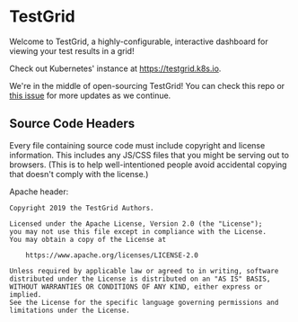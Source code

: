# TestGrid
Welcome to TestGrid, a highly-configurable, interactive dashboard for viewing
your test results in a grid!

Check out Kubernetes' instance at https://testgrid.k8s.io.

We're in the middle of open-sourcing TestGrid! You can check this repo or
[this issue](https://github.com/kubernetes/test-infra/issues/10409) for more
updates as we continue.

## Source Code Headers

Every file containing source code must include copyright and license
information. This includes any JS/CSS files that you might be serving out to
browsers. (This is to help well-intentioned people avoid accidental copying that
doesn't comply with the license.)

Apache header:

    Copyright 2019 the TestGrid Authors.

    Licensed under the Apache License, Version 2.0 (the "License");
    you may not use this file except in compliance with the License.
    You may obtain a copy of the License at

        https://www.apache.org/licenses/LICENSE-2.0

    Unless required by applicable law or agreed to in writing, software
    distributed under the License is distributed on an "AS IS" BASIS,
    WITHOUT WARRANTIES OR CONDITIONS OF ANY KIND, either express or implied.
    See the License for the specific language governing permissions and
    limitations under the License.
